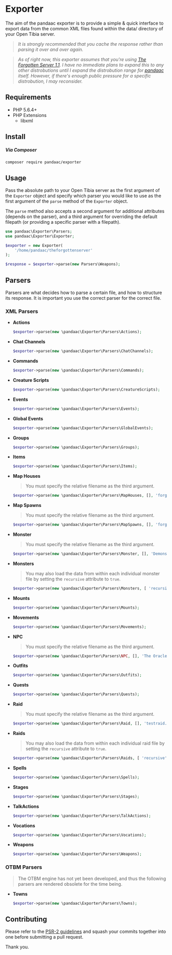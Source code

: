 # Exporter
The aim of the pandaac exporter is to provide a simple & quick interface to export data from the common XML files found within the data/ directory of your Open Tibia server.

> _It is strongly recommended that you cache the response rather than parsing it over and over again._

> _As of right now, this exporter assumes that you're using [The Forgotten Server 1.1](https://github.com/otland/forgottenserver/tree/1.1). I have no immediate plans to expand this to any other distrobutions until I expand the distrobution range for [pandaac](https://github.com/pandaac/pandaac) itself. However, if there's enough public pressure for a specific distrobution, I may reconsider._

## Requirements
* PHP 5.6.4+
* PHP Extensions
  * libxml

## Install
##### Via Composer
```
composer require pandaac/exporter
```

## Usage
Pass the absolute path to your Open Tibia server as the first argument of the `Exporter` object and specify which parser you would like to use as the first argument of the `parse` method of the `Exporter` object.

The `parse` method also accepts a second argument for additional attributes (depends on the parser), and a third argument for overriding the default filepath (or providing a specific parser with a filepath).

```php
use pandaac\Exporter\Parsers;
use pandaac\Exporter\Exporter;

$exporter = new Exporter(
    '/home/pandaac/theforgottenserver'
);

$response = $exporter->parse(new Parsers\Weapons);
```

## Parsers
Parsers are what decides how to parse a certain file, and how to structure its response. It is important you use the correct parser for the correct file.

### XML Parsers
+ **Actions**  

   ```php
   $exporter->parse(new \pandaac\Exporter\Parsers\Actions);
   ```

+ **Chat Channels**  

   ```php
   $exporter->parse(new \pandaac\Exporter\Parsers\ChatChannels);
   ```

+ **Commands**  
   
   ```php
   $exporter->parse(new \pandaac\Exporter\Parsers\Commands);
   ```

+ **Creature Scripts**  
   
   ```php
   $exporter->parse(new \pandaac\Exporter\Parsers\CreatureScripts);
   ```

+ **Events**  
   
   ```php
   $exporter->parse(new \pandaac\Exporter\Parsers\Events);
   ```

+ **Global Events**  
   
   ```php
   $exporter->parse(new \pandaac\Exporter\Parsers\GlobalEvents);
   ```

+ **Groups**  
   
   ```php
   $exporter->parse(new \pandaac\Exporter\Parsers\Groups);
   ```

+ **Items**  
   
   ```php
   $exporter->parse(new \pandaac\Exporter\Parsers\Items);
   ```

+ **Map Houses**  
   > You must specify the relative filename as the third argument.  

   ```php
   $exporter->parse(new \pandaac\Exporter\Parsers\MapHouses, [], 'forgotten-house.xml');
   ```

+ **Map Spawns**  
   > You must specify the relative filename as the third argument.  

   ```php
   $exporter->parse(new \pandaac\Exporter\Parsers\MapSpawns, [], 'forgotten-spawn.xml');
   ```

+ **Monster**  
   > You must specify the relative filename as the third argument.  

   ```php
   $exporter->parse(new \pandaac\Exporter\Parsers\Monster, [], 'Demons/Demon.xml');
   ```

+ **Monsters**  
   > You may also load the data from within each individual monster file by setting the `recursive` attribute to `true`.  
   
   ```php
   $exporter->parse(new \pandaac\Exporter\Parsers\Monsters, [ 'recursive' => true ]);
   ```

+ **Mounts**  
   
   ```php
   $exporter->parse(new \pandaac\Exporter\Parsers\Mounts);
   ```

+ **Movements**  
   
   ```php
   $exporter->parse(new \pandaac\Exporter\Parsers\Movements);
   ```

+ **NPC**  
   > You must specify the relative filename as the third argument.  

   ```php
   $exporter->parse(new \pandaac\Exporter\Parsers\NPC, [], 'The Oracle.xml');
   ```

+ **Outfits**  
   
   ```php
   $exporter->parse(new \pandaac\Exporter\Parsers\Outfits);
   ```

+ **Quests**  
   
   ```php
   $exporter->parse(new \pandaac\Exporter\Parsers\Quests);
   ```

+ **Raid**  
   > You must specify the relative filename as the third argument.  

   ```php
   $exporter->parse(new \pandaac\Exporter\Parsers\Raid, [], 'testraid.xml');
   ```

+ **Raids**  
   > You may also load the data from within each individual raid file by setting the `recursive` attribute to `true`.  

   ```php
   $exporter->parse(new \pandaac\Exporter\Parsers\Raids, [ 'recursive' => true ]);
   ```

+ **Spells**  
   
   ```php
   $exporter->parse(new \pandaac\Exporter\Parsers\Spells);
   ```

+ **Stages**  
   
   ```php
   $exporter->parse(new \pandaac\Exporter\Parsers\Stages);
   ```

+ **TalkActions**  
   
   ```php
   $exporter->parse(new \pandaac\Exporter\Parsers\TalkActions);
   ```

+ **Vocations**  
   
   ```php
   $exporter->parse(new \pandaac\Exporter\Parsers\Vocations);
   ```

+ **Weapons**  
   
   ```php
   $exporter->parse(new \pandaac\Exporter\Parsers\Weapons);
   ```

### OTBM Parsers
> The OTBM engine has not yet been developed, and thus the following parsers are rendered obsolete for the time being.

+ **Towns**  
   
   ```php
   $exporter->parse(new \pandaac\Exporter\Parsers\Towns);
   ```

## Contributing
Please refer to the [PSR-2 guidelines](http://www.php-fig.org/psr/psr-2/) and squash your commits together into one before submitting a pull request.

Thank you.
